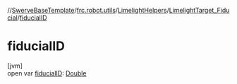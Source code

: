 //[SwerveBaseTemplate](../../../../index.md)/[frc.robot.utils](../../index.md)/[LimelightHelpers](../index.md)/[LimelightTarget_Fiducial](index.md)/[fiducialID](fiducial-i-d.md)

# fiducialID

[jvm]\
open var [fiducialID](fiducial-i-d.md): [Double](https://kotlinlang.org/api/latest/jvm/stdlib/kotlin/-double/index.html)
